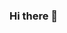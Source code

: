 ### Hi there 👋

<!--


Here are some ideas to get you started:

- 🔭 I’m currently working on learning git
- 🌱 I’m currently also learning computer science concepts
- 🤔 I’m looking for help with getting started
- 💬 Ask me about construction costs/economics - soon SWE

-->

